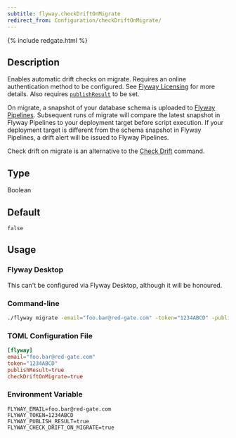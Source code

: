```yaml
---
subtitle: flyway.checkDriftOnMigrate
redirect_from: Configuration/checkDriftOnMigrate/
---
```


{% include redgate.html %}

## Description

Enables automatic drift checks on migrate. Requires an online authentication method to be configured.
See [Flyway Licensing](https://documentation.red-gate.com/flyway/getting-started-with-flyway/system-requirements/licensing) for more details.
Also requires [`publishResult`](<Configuration/Flyway Namespace/Flyway Publish Result Setting>) to be set.

On migrate, a snapshot of your database schema is uploaded to [Flyway Pipelines](https://flyway.red-gate.com/).
Subsequent runs of migrate will compare the latest snapshot in Flyway Pipelines to your deployment target before script execution.
If your deployment target is different from the schema snapshot in Flyway Pipelines, a drift alert will be issued to Flyway Pipelines.

Check drift on migrate is an alternative to the [Check Drift](https://documentation.red-gate.com/flyway/flyway-concepts/drift-analysis) command.

## Type

Boolean

## Default

`false`

## Usage

### Flyway Desktop

This can't be configured via Flyway Desktop, although it will be honoured.

### Command-line

```bash
./flyway migrate -email="foo.bar@red-gate.com" -token="1234ABCD" -publishResult=true -checkDriftOnMigrate=true
```

### TOML Configuration File

```toml
[flyway]
email="foo.bar@red-gate.com"
token="1234ABCD"
publishResult=true
checkDriftOnMigrate=true
```

### Environment Variable

```properties
FLYWAY_EMAIL=foo.bar@red-gate.com
FLYWAY_TOKEN=1234ABCD
FLYWAY_PUBLISH_RESULT=true
FLYWAY_CHECK_DRIFT_ON_MIGRATE=true
```
